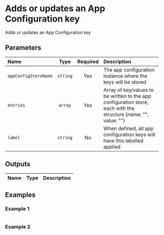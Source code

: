 # Adds or updates an App Configuration key

Adds or updates an App Configuration key

## Parameters

| Name                 | Type     | Required | Description                                                                                                                          |
| :------------------- | :------: | :------: | :----------------------------------------------------------------------------------------------------------------------------------- |
| `appConfigStoreName` | `string` | Yes      | The app configuration instance where the keys will be stored                                                                         |
| `entries`            | `array`  | Yes      | Array of key/values to be written to the app configuration store, each with the structure {name: "<key-name>", value: "<key-value>"} |
| `label`              | `string` | No       | When defined, all app configuration keys will have this labelled applied                                                             |

## Outputs

| Name | Type | Description |
| :--- | :--: | :---------- |

## Examples

### Example 1

```bicep
```

### Example 2

```bicep
```
